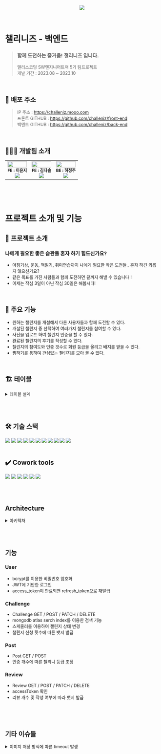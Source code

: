 <br>
<br>

<center><a href="challeniz.mooo.com/api"><img src="https://cdn.discordapp.com/attachments/984416996366114866/1164795546687508502/image_29.png?ex=65448363&is=65320e63&hm=5bdde810aba5a29d7fa5831e673b8490de0f9be6799a18ea8b63637dcdcdd228&"></a></center>

<br>
<br>

# 챌리니즈 - 백엔드

> ### 함께 도전하는 즐거움! 챌리니즈 입니다.
>
> 엘리스코딩 SW엔지니어트랙 5기 팀프로젝트 <br>
> 개발 기간 : 2023.08 ~ 2023.10 <br>

<br>

## 🔗 배포 주소

> IP 주소 : https://challeniz.mooo.com <br>
> 프론트 GITHUB : https://github.com/challeniz/front-end <br>
> 백엔드 GITHUB : https://github.com/challeniz/back-end<br>

<br>

## 👨‍👧‍👦 개발팀 소개

<table>
  <tbody>
    <tr>
      <td align="center"><img src="https://cdn.discordapp.com/attachments/1123912547830071367/1129223692094799902/image.png?ex=65444d84&is=6531d884&hm=749559416a2c6d0bc240f9add4298a0e86ca09393b02e4637c545b0bd7a7e0f5&" style="width:100%;" alt=""/><br /><sub><b>FE : 이윤지</b></sub><br />
      <a href="https://github.com/devuoon">
      <img src="https://img.shields.io/badge/Github-181717?style=flat-square&logo=github&logoColor=white"/></a></td>
      <td align="center"><img src="https://cdn.discordapp.com/attachments/1139860740522655764/1164794358357311499/IMG_7160.PNG?ex=65448247&is=65320d47&hm=9049a59e17636fd761afb3df9f80aa7fb1e115109223eb5b7b530d9cac766942&" style="width:100%;" alt=""/><br /><sub><b>FE : 김다솔 </b></sub><br />
       <a href="https://github.com/da22sol">
      <img src="https://img.shields.io/badge/Github-181717?style=flat-square&logo=github&logoColor=white"/></a></td>
      <td align="center"><img src="https://cdn.discordapp.com/attachments/1123912547830071367/1129223870675689502/1689298240585.png?ex=65444dae&is=6531d8ae&hm=80bcc153eb22cb89bcdbf4495355e3a366f9c30e4405f5511fc4c4defc87c8df&" style="width:100%;" alt=""/><br /><sub><b>BE : 허정주 </b></sub><br />
       <a href="https://github.com/wjdwnwbel">
      <img src="https://img.shields.io/badge/Github-181717?style=flat-square&logo=github&logoColor=white"/></a></td>
     </tr>
  </tbody>
</table>

<br>
<br>
<br>

# 프로젝트 소개 및 기능

## 📁 프로젝트 소개

### 나에게 필요한 좋은 습관들 혼자 하기 힘드신가요?

- 아침기상, 운동, 책읽기, 취미연습까지 나에게 필요한 작은 도전들.. 혼자 하긴 외롭지 않으신가요?
- 같은 목표를 가진 사람들과 함께 도전하면 끝까지 해낼 수 있습니다 !
- 이제는 작심 3일이 아닌 작심 30일은 해봅시다!

<br>

## 📆 주요 기능

- 원하는 챌린지를 개설해서 다른 사용자들과 함께 도전할 수 있다.
- 개설된 챌린지 중 선택하여 여러가지 챌린지를 참여할 수 있다.
- 사진을 업로드 하여 챌린지 인증을 할 수 있다.
- 완료된 챌린지의 후기를 작성할 수 있다.
- 챌린지의 참여도와 인증 갯수로 회원 등급을 올리고 배지를 받을 수 있다.
- 찜하기를 통하여 관심있는 챌린지를 모아 볼 수 있다.

<br>

## 🏗️ 테이블 
 <details>
  <summary>테이블 설계</summary>
<p align = "left">
  <img width="775" alt="설계" src="https://github.com/challeniz/back-end/assets/56951193/e792e732-67d7-45f6-90f0-7e7775c4f5f8">
</p>

 </details>

<br>
<br>
<br>

## 🛠️ 기술 스택

<div>
<img src="https://img.shields.io/badge/visualstudiocode-007ACC?style=flat-square&logo=npm&logoColor=white">
<img src="https://img.shields.io/badge/typescript-3178C6?style=flat-square&logo=npm&logoColor=white">
<img src="https://img.shields.io/badge/node.js-339933?style=flat-square&logo=Node.js&logoColor=white">
<img src="https://img.shields.io/badge/nestjs-E0234E?style=flat-square&logo=nestjs&logoColor=white">
<img src="https://img.shields.io/badge/jsonwebtokens-000000?style=flat-square&logo=jsonwebtokens&logoColor=white">
<img src="https://img.shields.io/badge/mongoDB-47A248?style=flat-square&logo=MongoDB&logoColor=white"> 
<img src="https://img.shields.io/badge/githubactions-2088FF?style=flat-square&logo=jsonwebtokens&logoColor=white">
<img src="https://img.shields.io/badge/ubuntu-E95420?style=flat-square&logo=ubuntu&logoColor=black"> 
<img src="https://img.shields.io/badge/pm2-2B037A?style=flat-square&logo=pm2&logoColor=white">
<img src="https://img.shields.io/badge/nginx-009639?style=flat-square&logo=nginx&logoColor=white">  
<img src="https://img.shields.io/badge/npm-CB3837?style=flat-square&logo=npm&logoColor=white"/>  
</div>

<br>

## ✔️ Cowork tools

<div>
<img src="https://img.shields.io/badge/Github-181717?style=flat-square&logo=github&logoColor=white"/>
<img src="https://img.shields.io/badge/Notion-000000?style=flat-square&logo=notion&logoColor=white"/>
<img src="https://img.shields.io/badge/Figma-F24E1E?style=flat-square&logo=Figma&logoColor=white"/>
<img src="https://img.shields.io/badge/Postman-FF6C37?style=flat-square&logo=Postman&logoColor=white"/>
<img src="https://img.shields.io/badge/swagger-85EA2D?style=flat-square&logo=npm&logoColor=white"/> 
<img src="https://img.shields.io/badge/♥︎Gather-004088?style=flat-square&logo=gather&logoColor=white"/>
</div>

<br>
<br>
<br>

## Architecture
<details>
  <summary>아키텍쳐</summary>
    <p align = "left">
      ![아키텍처](https://github.com/challeniz/back-end/assets/56951193/08a183cb-872b-46c5-bc37-0a2002142fa4)
    </p>
</details>
<br>
<br>
<br>

## 기능

### User
- bcrypt를 이용한 비밀번호 암호화
- JWT에 기반한 로그인
- access_token이 만료되면 refresh_token으로 재발급

### Challenge
- Challenge GET / POST / PATCH / DELETE
- mongodb atlas serch index를 이용한 검색 기능
- 스케줄러를 이용하여 챌린지 상태 변경
- 챌린지 신청 횟수에 따른 뱃지 발급

### Post
- Post GET / POST
- 인증 개수에 따른 챌리니 등급 조정

### Review
- Review GET / POST / PATCH / DELETE
- accessToken 확인
- 리뷰 개수 및 작성 여부에 따라 뱃지 발급
<br>
<br>
<br>

## 기타 이슈들
<details>
  <summary>이미지 저장 방식에 따른 timeout 발생</summary>
    <p align = "left">
      <img width="1134" alt="트러블" src="https://github.com/challeniz/back-end/assets/56951193/46a5298a-fc4e-48e3-8b63-330e3e79f881">
    </p>
</details>
